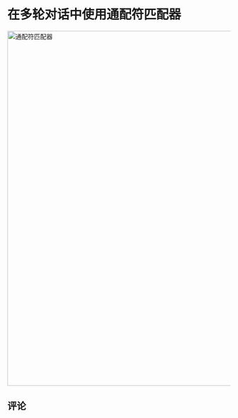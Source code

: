 # 在多轮对话中使用通配符匹配器

<img width="800" src="../../../../images/products/platform/screenshot-20210913-130806.png" alt="通配符匹配器" />


## 评论

<script src="https://utteranc.es/client.js"
        repo="chatopera/docs"
        issue-term="pathname"
        label="Comment"
        theme="github-light"
        crossorigin="anonymous"
        async>
</script>
